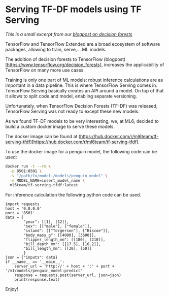 # Serving TF-DF models using TF Serving

*This is a small excerpt from our [blogpost on decision forests](https://blog.ml6.eu/serving-decision-forests-with-tensorflow-b447ea4fc81c)*

TensorFlow and TensorFlow Extended are a broad ecosystem of software packages, allowing to train, serve,... ML models.

The addition of decision forests to TensorFlow (blogpost)[https://www.tensorflow.org/decision_forests], increases the applicability of TensorFlow on many more use cases.

Training is only one part of ML models: robust inference calculations are as important in a data pipeline.
This is where TensorFlow Serving comes in. TensorFlow Serving basically creates an API around a model. On top of that it allows to split code and model, enabling separate versioning.

Unfortunately, when TensorFlow Decision Forests (TF-DF) was released, TensorFlow Serving was not ready to except these new models.

As we found TF-DF models to be very interesting, we, at ML6, decided to build a custom docker image to serve these models.

The docker image can be found at (https://hub.docker.com/r/ml6team/tf-serving-tfdf)[https://hub.docker.com/r/ml6team/tf-serving-tfdf].

To use the docker image for a penguin model, the following code can be used:

```sh
docker run -t --rm \
  -p 8501:8501 \
  -v "/path/to/model:/models/penguin_model" \
  -e MODEL_NAME=insert_model_name \
  ml6team/tf-serving-tfdf:latest
```

For inference calculation the following python code can be used.

```python3
import requests
host = '0.0.0.0'
port = '8501'
data = {
        "year": [[1], [12]],
        "sex": [["male"], ["female"]],
        "island": [["Torgersen"], ["Biscoe"]],
        "body_mass_g": [[4000], [3600]],
        "flipper_length_mm": [[180], [210]],
        "bill_depth_mm": [[17.5], [16.2]],
        "bill_length_mm": [[30], [50]]
        }
json = {"inputs": data}
if __name__ == '__main__':
    server_url = 'http://' + host + ':' + port + '/v1/models/penguin_model:predict'
    response = requests.post(server_url, json=json)
    print(response.text)
```

Enjoy!